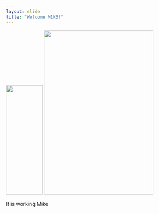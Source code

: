 ```yaml
---
layout: slide
title: "Welcome M1K3!"
---
```


<div class="r-stack">
  <img class="fragment" src="https://placekitten.com/300/300" width="100" height="300">
  <img class="fragment" src="https://placekitten.com/300/450" width="300" height="450">
</div>

It is working Mike




